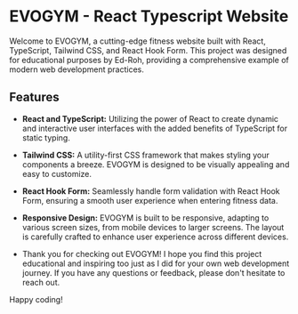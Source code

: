 # EVOGYM - React Typescript Website

Welcome to EVOGYM, a cutting-edge fitness website built with React, TypeScript, Tailwind CSS, and React Hook Form. This project was designed for educational purposes by Ed-Roh, providing a comprehensive example of modern web development practices.

## Features

- **React and TypeScript:** Utilizing the power of React to create dynamic and interactive user interfaces with the added benefits of TypeScript for static typing.
- **Tailwind CSS:** A utility-first CSS framework that makes styling your components a breeze. EVOGYM is designed to be visually appealing and easy to customize.
- **React Hook Form:** Seamlessly handle form validation with React Hook Form, ensuring a smooth user experience when entering fitness data.
- **Responsive Design:** EVOGYM is built to be responsive, adapting to various screen sizes, from mobile devices to larger screens. The layout is carefully crafted to enhance user experience across different devices.

- Thank you for checking out EVOGYM! I hope you find this project educational and inspiring too just as I did for your own web development journey. If you have any questions or feedback, please don't hesitate to reach out.

Happy coding!
